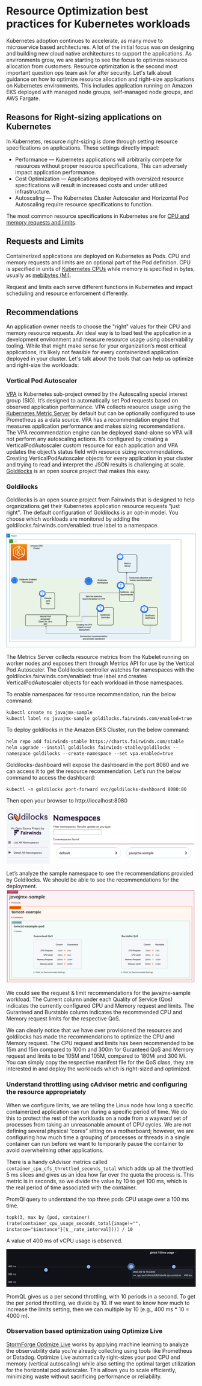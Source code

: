 # Resource Optimization best practices for Kubernetes workloads
Kubernetes adoption continues to accelerate, as many move to microservice based architectures. A lot of the initial focus was on designing and building new cloud native architectures to support the applications. As environments grow, we are starting to see the focus to optimiza resource allocation from customers. Resource optimization is the second most important  question ops team ask for after security.
Let's talk about guidance on how to optimize resource allocation and right-size applications on Kubernetes environments. This includes application running on Amazon EKS deployed with managed node groups, self-managed node groups, and AWS Fargate.

## Reasons for Right-sizing applications on Kubernetes
In Kubernetes, resource right-sizing is done through setting resource specifications on applications. These settings directly impact:

* Performance — Kubernetes applications will arbitrarily compete for resources without proper resource specifications, This can adversely impact application performance.
* Cost Optimization — Applications deployed with oversized resource specifications will result in increased costs and under utilized infrastructure.
* Autoscaling — The Kubernetes Cluster Autoscaler and Horizontal Pod Autoscaling require resource specifications to function.

The most common resource specifications in Kubernetes are for [CPU and memory requests and limits](https://kubernetes.io/docs/concepts/configuration/manage-resources-containers/#requests-and-limits).

## Requests and Limits

Containerized applications are deployed on Kubernetes as Pods. CPU and memory requests and limits are an optional part of the Pod definition. CPU is specified in units of [Kubernetes CPUs](https://kubernetes.io/docs/concepts/configuration/manage-resources-containers/#meaning-of-cpu) while memory is specified in bytes, usually as [mebibytes (Mi)](https://simple.wikipedia.org/wiki/Mebibyte).

Request and limits each serve different functions in Kubernetes and impact scheduling and resource enforcement differently.

## Recommendations
An application owner needs to choose the "right" values  for their CPU and memory resource requests. An ideal way  is to load test the application in a development environment and measure resource usage using observability tooling. While that might make sense for your organization’s most critical applications, it’s likely not feasible for every containerized application deployed in your cluster. Let's talk about the tools that can help us optimize and right-size the workloads:

### Vertical Pod Autoscaler
[VPA](https://github.com/kubernetes/autoscaler/tree/master/vertical-pod-autoscaler) is Kubernetes sub-project owned by the Autoscaling special interest group (SIG). It’s designed to automatically set Pod requests based on observed application performance. VPA collects resource usage using the [Kubernetes Metric Server](https://github.com/kubernetes-sigs/metrics-server) by default but can be optionally configured to use Prometheus as a data source.
VPA has a recommendation engine  that measures application performance and makes sizing recommendations. The VPA recommendation engine can be deployed stand-alone so VPA will not perform any autoscaling actions. It’s configured by creating a VerticalPodAutoscaler custom resource for each application and VPA updates the object’s status field with resource sizing recommendations.
Creating VerticalPodAutoscaler objects for every application in your cluster and trying to read and interpret the JSON results is challenging at scale. [Goldilocks](https://github.com/FairwindsOps/goldilocks) is an open source project that makes this easy.

### Goldilocks
Goldilocks is an open source project from Fairwinds that is designed to help organizations get their Kubernetes application resource requests “just right". The default configuration of Goldilocks is an opt-in model. You choose which workloads are monitored by adding the goldilocks.fairwinds.com/enabled: true label to a namespace.


![Goldilocks-Architecture](../../../../images/goldilocks-architecture.png)

The Metrics Server collects resource metrics from the Kubelet running on worker nodes and exposes them through Metrics API for use by the Vertical Pod Autoscaler. The Goldilocks controller watches for namespaces with the goldilocks.fairwinds.com/enabled: true label and creates VerticalPodAutoscaler objects for each workload in those namespaces.

To enable namespaces for resource recommendation, run the below command:

```
kubectl create ns javajmx-sample
kubectl label ns javajmx-sample goldilocks.fairwinds.com/enabled=true
```

To deploy goldilocks in the Amazon EKS Cluster, run the below command:

```
helm repo add fairwinds-stable https://charts.fairwinds.com/stable
helm upgrade --install goldilocks fairwinds-stable/goldilocks --namespace goldilocks --create-namespace --set vpa.enabled=true
```

Goldilocks-dashboard will expose the dashboard in the port 8080 and we can access it to get the resource recommendation.  Let’s run the below command to access the dashboard:

```
kubectl -n goldilocks port-forward svc/goldilocks-dashboard 8080:80
```
Then open your browser to http://localhost:8080

![Goldilocks-Dashboard](../../../../images/goldilocks-dashboard.png)


Let’s analyze the sample namespace to see the recommendations provided by Goldilocks. We should be able to see the recommendations for the deployment.
![Goldilocks-Recommendation](../../../../images/goldilocks-recommendation.png)

We could see the request & limit recommendations for the javajmx-sample workload. The Current column under each Quality of Service (Qos) indicates the currently configured CPU and Memory request and limits. The Guranteed and Burstable column indicates the recommended CPU and Memory request limits for the respective QoS.

 We can clearly notice that we have over provisioned the resources and goldilocks has made the recommendations to optimize the CPU and Memory request. The CPU request and limits has been recommended to be 15m and 15m compared to 100m and 300m for Guranteed QoS and Memory request and limits to be 105M and 105M, compared to 180Mi and 300 Mi.
You can simply copy the respective manifest file for the QoS class, they are interested in and deploy the workloads which is right-sized and optimized.

### Understand throttling using cAdvisor metric and configuring the resource appropriately
When we configure limits, we are telling the Linux node how long a specific containerized application can run during a specific period of time. We do this to protect the rest of the workloads on a node from a wayward set of processes from taking an unreasonable amount of CPU cycles. We are not defining several physical “cores” sitting on a motherboard; however, we are configuring how much time a grouping of processes or threads in a single container can run before we want to temporarily pause the container to avoid overwhelming other applications.

There is a handy cAdvisor metrics called `container_cpu_cfs_throttled_seconds_total` which adds up all the throttled 5 ms slices and gives us an idea how far over the quota the process is. This metric is in seconds, so we divide the value by 10 to get 100 ms, which is the real period of time associated with the container.

PromQl query to understand the top three pods CPU usage over a 100 ms time.
```
topk(3, max by (pod, container)(rate(container_cpu_usage_seconds_total{image!="", instance="$instance"}[$__rate_interval]))) / 10
```
 A value of 400 ms of vCPU usage is observed.

![Throttled-Period](../../../../images/throttled-period.png)

PromQL gives us a per second throttling, with 10 periods in a second. To get the per period throttling, we divide by 10. If we want to know how much to increase the limits setting, then we can multiple by 10 (e.g., 400 ms * 10 = 4000 m).

### Observation based optimization using Optimize Live
[StormForge Optimize Live](https://www.stormforge.io/how-stormforge-optimize-live-works/) works by applying machine learning to analyze the observability data you’re already collecting using tools like Prometheus or Datadog. Optimize Live automatically right-sizes your pod CPU and memory (vertical autoscaling) while also setting the optimal target utilization for the horizontal pod autoscaler. This allows you to scale efficiently, minimizing waste without sacrificing performance or reliability. 

